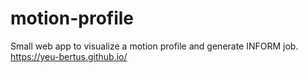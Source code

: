 # motion-profile
Small web app to visualize a motion profile and generate INFORM job.
<https://yeu-bertus.github.io/> 
